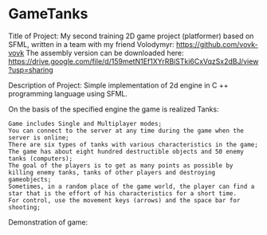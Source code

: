 # GameTanks
Title of Project:
My second training 2D game project (platformer) based on SFML, written in a team with my friend Volodymyr: https://github.com/vovk-vovk 
The assembly version can be downloaded here: https://drive.google.com/file/d/159metN1Ef1XYrRBiSTki6CxVqzSx2dBJ/view?usp=sharing

Description of Project:
Simple implementation of 2d engine in C ++ programming language using SFML.

On the basis of the specified engine the game is realized Tanks:

    Game includes Single and Multiplayer modes;
    You can connect to the server at any time during the game when the server is online;
    There are six types of tanks with various characteristics in the game;
    The game has about eight hundred destructible objects and 50 enemy tanks (computers);
    The goal of the players is to get as many points as possible by killing enemy tanks, tanks of other players and destroying gameobjects;
    Sometimes, in a random place of the game world, the player can find a star that is the effort of his characteristics for a short time.
    For control, use the movement keys (arrows) and the space bar for shooting;

Demonstration of game: 
